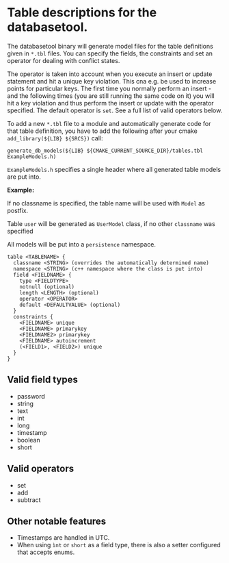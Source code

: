# Table descriptions for the databasetool.

The databasetool binary will generate model files for the
table definitions given in `*.tbl` files. You can specify the fields,
the constraints and set an operator for dealing with conflict states.

The operator is taken into account when you execute an insert or
update statement and hit a unique key violation. This cna e.g. be used
to increase points for particular keys. The first time you normally
perform an insert - and the following times (you are still running the
same code on it) you will hit a key violation and thus perform the
insert or update with the operator specified. The default operator is
`set`. See a full list of valid operators below.

To add a new `*.tbl` file to a module and automatically generate code
for that table definition, you have to add the following after your
cmake `add_library(${LIB} ${SRCS})` call:

```
generate_db_models(${LIB} ${CMAKE_CURRENT_SOURCE_DIR}/tables.tbl ExampleModels.h)
```

`ExampleModels.h` specifies a single header where all generated table models
are put into.

**Example:**

If no classname is specified, the table name will be used with `Model` as postfix.

Table `user` will be generated as `UserModel` class, if no other `classname` was
specified

All models will be put into a `persistence` namespace.

```
table <TABLENAME> {
  classname <STRING> (overrides the automatically determined name)
  namespace <STRING> (c++ namespace where the class is put into)
  field <FIELDNAME> {
    type <FIELDTYPE>
    notnull (optional)
    length <LENGTH> (optional)
	operator <OPERATOR>
    default <DEFAULTVALUE> (optional)
  }
  constraints {
    <FIELDNAME> unique
    <FIELDNAME> primarykey
    <FIELDNAME2> primarykey
    <FIELDNAME> autoincrement
    (<FIELD1>, <FIELD2>) unique
  }
}
```

## Valid field types
* password
* string
* text
* int
* long
* timestamp
* boolean
* short

## Valid operators
* set
* add
* subtract

## Other notable features
* Timestamps are handled in UTC.
* When using `ìnt` or `short` as a field type, there is also a setter configured that accepts enums.
